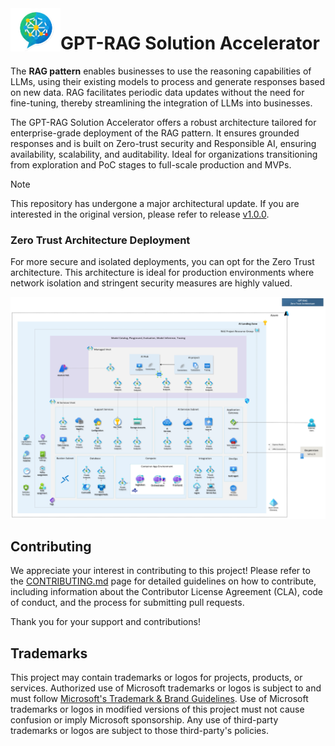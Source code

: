 <!-- 
page_type: sample
languages:
- azdeveloper
- powershell
- bicep
products:
- azure
- azure-openai
- azure-ai-search
urlFragment: GPT-RAG
name: Multi-repo ChatGPT and Enterprise data with Azure OpenAI and AI Search
description: GPT-RAG core is a Retrieval-Augmented Generation pattern running in Azure, using Azure AI Search for retrieval and Azure OpenAI large language models to power ChatGPT-style and Q&A experiences.
-->
<!-- YAML front-matter schema: https://review.learn.microsoft.com/en-us/help/contribute/samples/process/onboarding?branch=main#supported-metadata-fields-for-readmemd -->

<img src="media/logo.png" alt="Enterprise RAG Logo" width="80" align="left"/>

# GPT-RAG Solution Accelerator

The **RAG pattern** enables businesses to use the reasoning capabilities of LLMs, using their existing models to process and generate responses based on new data. RAG facilitates periodic data updates without the need for fine-tuning, thereby streamlining the integration of LLMs into businesses. 

The GPT-RAG Solution Accelerator offers a robust architecture tailored for enterprise-grade deployment of the RAG pattern. It ensures grounded responses and is built on Zero-trust security and Responsible AI, ensuring availability, scalability, and auditability. Ideal for organizations transitioning from exploration and PoC stages to full-scale production and MVPs.

> [!NOTE] 
> This repository has undergone a major architectural update. If you are interested in the original version, please refer to release [v1.0.0](https://github.com/Azure/gpt-rag/tree/v1.0.0).

### Zero Trust Architecture Deployment

For more secure and isolated deployments, you can opt for the Zero Trust architecture. This architecture is ideal for production environments where network isolation and stringent security measures are highly valued.

 ![Zero Trust Architecture](media/architecture-zero-trust.png)

## Contributing

We appreciate your interest in contributing to this project! Please refer to the [CONTRIBUTING.md](./CONTRIBUTING.md) page for detailed guidelines on how to contribute, including information about the Contributor License Agreement (CLA), code of conduct, and the process for submitting pull requests.

Thank you for your support and contributions!

## Trademarks

This project may contain trademarks or logos for projects, products, or services. Authorized use of Microsoft 
trademarks or logos is subject to and must follow 
[Microsoft's Trademark & Brand Guidelines](https://www.microsoft.com/en-us/legal/intellectualproperty/trademarks/usage/general).
Use of Microsoft trademarks or logos in modified versions of this project must not cause confusion or imply Microsoft sponsorship.
Any use of third-party trademarks or logos are subject to those third-party's policies.
